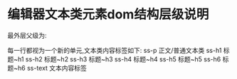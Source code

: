 # 编辑器文本类元素dom结构层级说明

最外层父级为: <div id="editor-dialog"></div>

每一行都视为一个新的单元,文本类内容标签如下:
  ss-p 正文/普通文本类
  ss-h1 标题~h1
  ss-h2 标题~h2
  ss-h3 标题~h3
  ss-h4 标题~h4
  ss-h5 标题~h5
  ss-h6 标题~h6
    ss-text 文本内容标签
